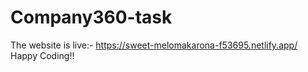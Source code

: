 # Company360-task
The website is live:- https://sweet-melomakarona-f53695.netlify.app/
Happy Coding!!
